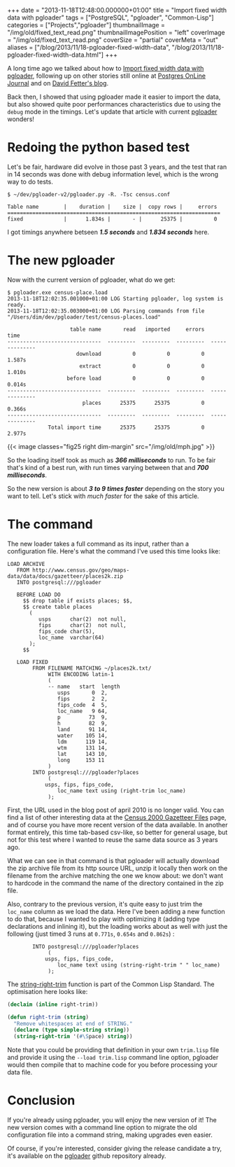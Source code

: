 +++
date = "2013-11-18T12:48:00.000000+01:00"
title = "Import fixed width data with pgloader"
tags = ["PostgreSQL", "pgloader", "Common-Lisp"]
categories = ["Projects","pgloader"]
thumbnailImage = "/img/old/fixed_text_read.png"
thumbnailImagePosition = "left"
coverImage = "/img/old/fixed_text_read.png"
coverSize = "partial"
coverMeta = "out"
aliases = ["/blog/2013/11/18-pgloader-fixed-width-data",
           "/blog/2013/11/18-pgloader-fixed-width-data.html"]
+++

A long time ago we talked about how to
[Import fixed width data with pgloader](/blog/2010/04/27-import-fixed-width-data-with-pgloader.html), following up on other stories still
online at 
[Postgres OnLine Journal](http://www.postgresonline.com/journal/index.php?/archives/157-Import-fixed-width-data-into-PostgreSQL-with-just-PSQL.html) and on 
[David Fetter's blog](http://people.planetpostgresql.org/dfetter/index.php?/archives/58-psql,-Paste,-Perl-Pefficiency!.html).

Back then, I showed that using pgloader made it easier to import the data,
but also showed quite poor performances characteristics due to using the
`debug` mode in the timings. Let's update that article with
current [pgloader](https://github.com/dimitri/pgloader) wonders!

<!--more-->
<!--toc-->


# Redoing the python based test

Let's be fair, hardware did evolve in those past 3 years, and the test that
ran in 14 seconds was done with debug information level, which is the wrong
way to do tests.

~~~
$ ~/dev/pgloader-v2/pgloader.py -R. -Tsc census.conf 

Table name        |    duration |    size |  copy rows |     errors 
====================================================================
fixed             |      1.834s |       - |      25375 |          0
~~~


I got timings anywhere betseen 
***1.5 seconds*** and 
***1.834 seconds*** here.


# The new pgloader

Now with the current version of pgloader, what do we get:

~~~
$ pgloader.exe census-place.load
2013-11-18T12:02:35.001000+01:00 LOG Starting pgloader, log system is ready.
2013-11-18T12:02:35.003000+01:00 LOG Parsing commands from file "/Users/dim/dev/pgloader/test/census-places.load"

                    table name       read   imported     errors            time
------------------------------  ---------  ---------  ---------  --------------
                      download          0          0          0          1.587s
                       extract          0          0          0          1.010s
                   before load          0          0          0          0.014s
------------------------------  ---------  ---------  ---------  --------------
                        places      25375      25375          0          0.366s
------------------------------  ---------  ---------  ---------  --------------
             Total import time      25375      25375          0          2.977s
~~~

{{< image classes="fig25 right dim-margin" src="/img/old/mph.jpg" >}}

So the loading itself took as much as 
***366 milliseconds*** to run. To be fair
that's kind of a best run, with run times varying between that and 
***700
milliseconds***.

So the new version is about 
***3 to 9 times faster*** depending on the story you
want to tell. Let's stick with 
*much faster* for the sake of this article.


# The command

The new loader takes a full command as its input, rather than a
configuration file. Here's what the command I've used this time looks like:

~~~
LOAD ARCHIVE
   FROM http://www.census.gov/geo/maps-data/data/docs/gazetteer/places2k.zip
   INTO postgresql:///pgloader

   BEFORE LOAD DO
     $$ drop table if exists places; $$,
     $$ create table places
       (
          usps      char(2)  not null,
          fips      char(2)  not null,
          fips_code char(5),
          loc_name  varchar(64)
       );
     $$

   LOAD FIXED
        FROM FILENAME MATCHING ~/places2k.txt/
             WITH ENCODING latin-1
             (
             -- name   start  length
                usps       0  2,
                fips       2  2,
                fips_code  4  5,
                loc_name   9 64,
                p         73  9,
                h         82  9,
                land      91 14,
                water    105 14,
                ldm      119 14,
                wtm      131 14,
                lat      143 10,
                long     153 11
             )
        INTO postgresql:///pgloader?places
             (
	        usps, fips, fips_code,
                loc_name text using (right-trim loc_name)
             );
~~~


First, the URL used in the blog post of april 2010 is no longer valid. You
can find a list of other interesting data at the 
[Census 2000 Gazetteer Files](http://www.census.gov/geo/maps-data/data/gazetteer2000.html)
page, and of course you have more recent version of the data available. In
another format entirely, this time tab-based csv-like, so better for general
usage, but not for this test where I wanted to reuse the same data source as
3 years ago.

What we can see in that command is that pgloader will actually download the
zip archive file from its http source URL, unzip it locally then work on the
filename from the archive matching the one we know about: we don't want to
hardcode in the command the name of the directory contained in the zip file.

Also, contrary to the previous version, it's quite easy to just trim the
`loc_name` column as we load the data. Here I've been adding a new function to
do that, because I wanted to play with optimizing it (adding type
declarations and inlining it), but the loading works about as well with just
the following (just timed 3 runs at 
`0.771s`, 
`0.654s` and 
`0.862s`) :

~~~
        INTO postgresql:///pgloader?places
             (
	        usps, fips, fips_code,
                loc_name text using (string-right-trim " " loc_name)
             );
~~~


The 
[string-right-trim](http://www.lispworks.com/documentation/HyperSpec/Body/f_stg_tr.htm) function is part of the Common Lisp Standard. The
optimisation here looks like:

~~~ lisp
(declaim (inline right-trim))

(defun right-trim (string)
  "Remove whitespaces at end of STRING."
  (declare (type simple-string string))
  (string-right-trim '(#\Space) string))
~~~


Note that you could be providing that definition in your own 
`trim.lisp` file
and provide it using the 
`--load trim.lisp` command line option, pgloader
would then compile that to machine code for you before processing your data
file.


# Conclusion

If you're already using pgloader, you will enjoy the new version of it! The
new version comes with a command line option to migrate the old
configuration file into a command string, making upgrades even easier.

Of course, if you're interested, consider giving the release candidate a
try, it's available on the 
[pgloader](https://github.com/dimitri/pgloader) github repository already.
